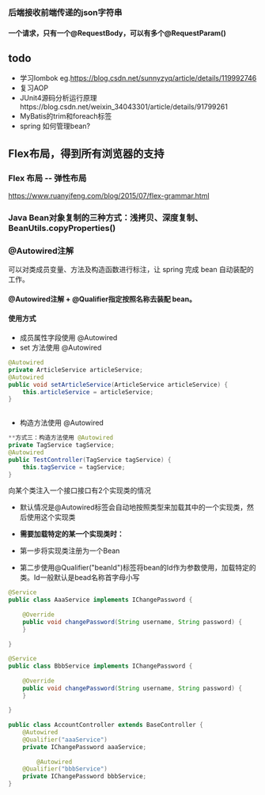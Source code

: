 ### 后端接收前端传递的json字符串

#### 一个请求，只有一个@RequestBody，可以有多个@RequestParam()

## todo
- 学习lombok  eg.https://blog.csdn.net/sunnyzyq/article/details/119992746
- 复习AOP
- JUnit4源码分析运行原理https://blog.csdn.net/weixin_34043301/article/details/91799261
- MyBatis的trim和foreach标签 
- spring 如何管理bean?

## Flex布局，得到所有浏览器的支持

### Flex 布局 -- 弹性布局

https://www.ruanyifeng.com/blog/2015/07/flex-grammar.html

### Java Bean对象复制的三种方式：浅拷贝、深度复制、BeanUtils.copyProperties() 

### @Autowired注解
可以对类成员变量、方法及构造函数进行标注，让 spring 完成 bean 自动装配的工作。
#### @Autowired注解 +  @Qualifier指定按照名称去装配 bean。

#### 使用方式
- 成员属性字段使用 @Autowired
- set 方法使用 @Autowired

```java
@Autowired
private ArticleService articleService;
@Autowired
public void setArticleService(ArticleService articleService) {
	this.articleService = articleService;
}
 
```
- 构造方法使用 @Autowired

```java
**方式三：构造方法使用 @Autowired
private TagService tagService;
@Autowired
public TestController(TagService tagService) {
	this.tagService = tagService; 
}
```
向某个类注入一个接口接口有2个实现类的情况
- 默认情况是@Autowired标签会自动地按照类型来加载其中的一个实现类，然后使用这个实现类
- **需要加载特定的某一个实现类时：**

- 第一步将实现类注册为一个Bean
- 第二步使用@Qualifier("beanId")标签将bean的Id作为参数使用，加载特定的类。Id一般默认是bead名称首字母小写

```java
@Service
public class AaaService implements IChangePassword {
 
    @Override
    public void changePassword(String username, String password) {
    }
 
}
 
@Service
public class BbbService implements IChangePassword {
 
    @Override
    public void changePassword(String username, String password) {
    }
 
}
 
public class AccountController extends BaseController {
    @Autowired
    @Qualifier("aaaService")
    private IChangePassword aaaService;
 
        @Autowired
    @Qualifier("bbbService")
    private IChangePassword bbbService;
}
```